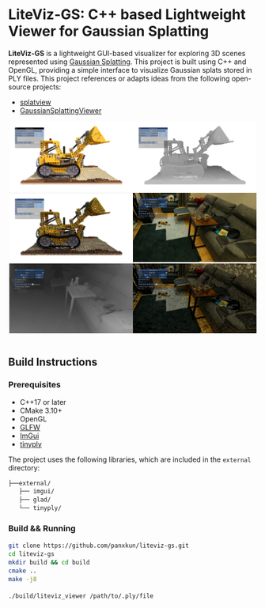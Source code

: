 # LiteViz-GS: C++ based Lightweight Viewer for Gaussian Splatting

**LiteViz-GS** is a lightweight GUI-based visualizer for exploring 3D scenes represented using [Gaussian Splatting](https://repo-sam.inria.fr/fungraph/3d-gaussian-splatting/). This project is built using C++ and OpenGL, providing a simple interface to visualize Gaussian splats stored in PLY files. This project references or adapts ideas from the following open-source projects:

- [splatview](https://github.com/lukaslaobeyer/splatview.git)
- [GaussianSplattingViewer](https://github.com/limacv/GaussianSplattingViewer.git)

<div align="center">
<table>
  <tr>
    <img src="screenshot/lego-1.png" width="250">
    <img src="screenshot/lego-2.png" width="250">
    <img src="screenshot/lego-3.png" width="250">
  </tr>
  <tr>
    <img src="screenshot/room-1.png" width="250">
    <img src="screenshot/room-2.png" width="250">
    <img src="screenshot/room-3.png" width="250">
  </tr>
</table>
</div>


## Build Instructions

### Prerequisites
- C++17 or later
- CMake 3.10+
- OpenGL
- [GLFW](https://www.glfw.org/)
- [ImGui](https://github.com/ocornut/imgui)
- [tinyply](https://github.com/ddiakopoulos/tinyply)

The project uses the following libraries, which are included in the `external` directory:
```bash
├──external/
   ├── imgui/
   ├── glad/
   └── tinyply/
```

### Build && Running

```bash
git clone https://github.com/panxkun/liteviz-gs.git
cd liteviz-gs
mkdir build && cd build
cmake ..
make -j8

./build/liteviz_viewer /path/to/.ply/file
```
